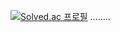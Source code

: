 [![Solved.ac
프로필](http://mazassumnida.wtf/api/generate_badge?boj=kimth0022)](https://solved.ac/kimth0022)
........
